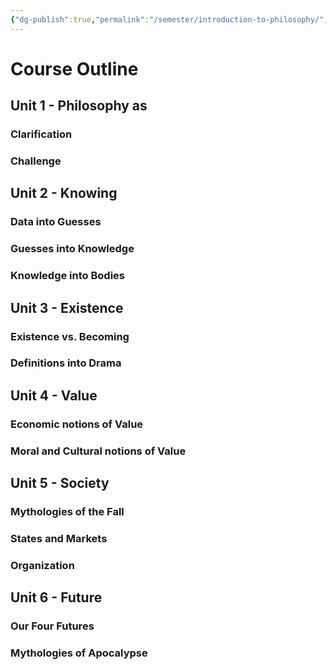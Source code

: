 ```yaml
---
{"dg-publish":true,"permalink":"/semester/introduction-to-philosophy/","tags":"gardenEntry"}
---
```



# Course Outline
## Unit 1 - Philosophy as
### Clarification

### Challenge


## Unit 2 - Knowing
### Data into Guesses 

### Guesses into Knowledge

### Knowledge into Bodies

## Unit 3 - Existence
### Existence vs. Becoming

### Definitions into Drama


## Unit 4 - Value
### Economic notions of Value

### Moral and Cultural notions of Value

## Unit 5 - Society
### Mythologies of the Fall

### States and Markets

### Organization

## Unit 6 - Future
### Our Four Futures

### Mythologies of Apocalypse


